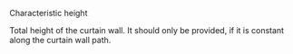 Characteristic height


<!-- comment -->


Total height of the curtain wall. It should only be provided, if it is constant along the curtain wall path.
